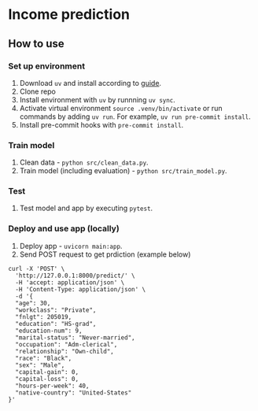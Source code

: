 # Income prediction

## How to use
### Set up environment
1. Download `uv` and install according to [guide](https://docs.astral.sh/uv/getting-started/installation/).
2. Clone repo
3. Install environment with `uv` by runnning `uv sync`.
4. Activate virtual environment `source .venv/bin/activate` or run commands by adding `uv run`. For example, `uv run pre-commit install`.
5. Install pre-commit hooks with `pre-commit install`.

### Train model
1. Clean data - `python src/clean_data.py`.
2. Train model (including evaluation) - `python src/train_model.py`.

### Test
1. Test model and app by executing `pytest`.

### Deploy and use app (locally)
1. Deploy app - `uvicorn main:app`.
2. Send POST request to get prdiction (example below)
```
curl -X 'POST' \
  'http://127.0.0.1:8000/predict/' \
  -H 'accept: application/json' \
  -H 'Content-Type: application/json' \
  -d '{
  "age": 30,
  "workclass": "Private",
  "fnlgt": 205019,
  "education": "HS-grad",
  "education-num": 9,
  "marital-status": "Never-married",
  "occupation": "Adm-clerical",
  "relationship": "Own-child",
  "race": "Black",
  "sex": "Male",
  "capital-gain": 0,
  "capital-loss": 0,
  "hours-per-week": 40,
  "native-country": "United-States"
}'
```

